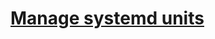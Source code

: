 # [Manage systemd units](https://docs.ansible.com/ansible/latest/collections/ansible/builtin/systemd_module.html)
